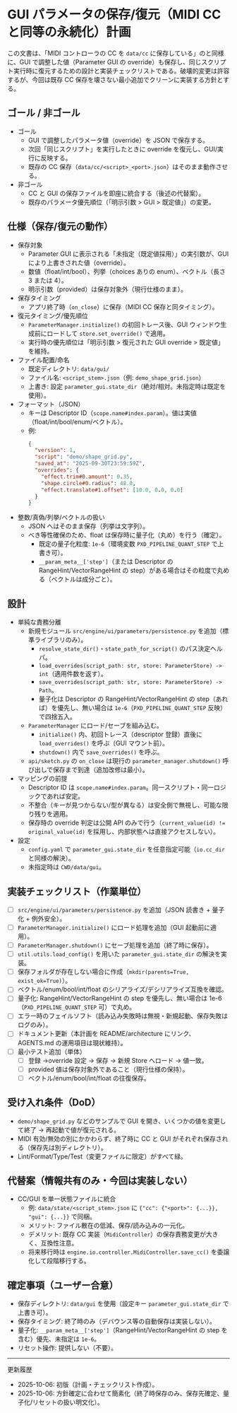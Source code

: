 # GUI パラメータの保存/復元（MIDI CC と同等の永続化）計画

この文書は、「MIDI コントローラの CC を `data/cc` に保存している」のと同様に、GUI で調整した値（Parameter GUI の override）も保存し、同じスクリプト実行時に復元するための設計と実装チェックリストである。破壊的変更は許容するが、今回は既存 CC 保存を壊さない最小追加でクリーンに実装する方針とする。

## ゴール / 非ゴール

- ゴール
  - GUI で調整したパラメータ値（override）を JSON で保存する。
  - 次回「同じスクリプト」を実行したときに override を復元し、GUI/実行に反映する。
  - 既存の CC 保存（`data/cc/<script>_<port>.json`）はそのまま動作させる。
- 非ゴール
  - CC と GUI の保存ファイルを即座に統合する（後述の代替案）。
  - 既存のパラメータ優先順位（「明示引数 > GUI > 既定値」）の変更。

## 仕様（保存/復元の動作）

- 保存対象
  - Parameter GUI に表示される「未指定（既定値採用）」の実引数が、GUI により上書きされた値（override）。
  - 数値（float/int/bool）、列挙（choices ありの enum）、ベクトル（長さ 3 または 4）。
  - 明示引数（provided）は保存対象外（現行仕様のまま）。
- 保存タイミング
  - アプリ終了時（`on_close`）に保存（MIDI CC 保存と同タイミング）。
- 復元タイミング/優先順位
  - `ParameterManager.initialize()` の初回トレース後、GUI ウィンドウ生成前にロードして `store.set_override()` で適用。
  - 実行時の優先順位は「明示引数 > 復元された GUI override > 既定値」を維持。
- ファイル配置/命名
  - 既定ディレクトリ: `data/gui/`
  - ファイル名: `<script_stem>.json`（例: `demo_shape_grid.json`）
  - 上書き: 設定 `parameter_gui.state_dir`（絶対/相対。未指定時は既定を使用）。
- フォーマット（JSON）
  - キーは Descriptor ID（`scope.name#index.param`）。値は実値（float/int/bool/enum/ベクトル）。
  - 例:
    ```json
    {
      "version": 1,
      "script": "demo/shape_grid.py",
      "saved_at": "2025-09-30T23:59:59Z",
      "overrides": {
        "effect.trim#0.amount": 0.35,
        "shape.circle#0.radius": 48.0,
        "effect.translate#1.offset": [10.0, 0.0, 0.0]
      }
    }
    ```
- 整数/真偽/列挙/ベクトルの扱い
  - JSON へはそのまま保存（列挙は文字列）。
  - べき等性確保のため、float は保存時に量子化（丸め）を行う（確定）。
    - 既定の量子化粒度: `1e-6`（環境変数 `PXD_PIPELINE_QUANT_STEP` で上書き可）。
    - `__param_meta__['step']`（または Descriptor の RangeHint/VectorRangeHint の step）がある場合はその粒度で丸める（ベクトルは成分ごと）。

## 設計

- 単純な責務分離
  - 新規モジュール `src/engine/ui/parameters/persistence.py` を追加（標準ライブラリのみ）。
    - `resolve_state_dir()`・`state_path_for_script()` のパス決定ヘルパ。
    - `load_overrides(script_path: str, store: ParameterStore) -> int`（適用件数を返す）。
    - `save_overrides(script_path: str, store: ParameterStore) -> Path`。
    - 量子化は Descriptor の RangeHint/VectorRangeHint の step（あれば）を優先し、無い場合は `1e-6`（`PXD_PIPELINE_QUANT_STEP` 反映）で四捨五入。
  - `ParameterManager` にロード/セーブを組み込む。
    - `initialize()` 内、初回トレース（descriptor 登録）直後に `load_overrides()` を呼ぶ（GUI マウント前）。
    - `shutdown()` 内で `save_overrides()` を呼ぶ。
  - `api/sketch.py` の `on_close` は現行の `parameter_manager.shutdown()` 呼び出しで保存まで到達（追加改修は最小）。
- マッピングの前提
  - Descriptor ID は `scope.name#index.param`。同一スクリプト・同一ロジックであれば安定。
  - 不整合（キーが見つからない/型が異なる）は安全側で無視し、可能な限り残りを適用。
  - 保存時の override 判定は公開 API のみで行う（`current_value(id) != original_value(id)` を採用し、内部状態へは直接アクセスしない）。
- 設定
  - `config.yaml` で `parameter_gui.state_dir` を任意指定可能（`io.cc_dir` と同様の解決）。
  - 未指定時は `CWD/data/gui`。

## 実装チェックリスト（作業単位）

- [ ] `src/engine/ui/parameters/persistence.py` を追加（JSON 読書き + 量子化 + 例外安全）。
- [ ] `ParameterManager.initialize()` にロード処理を追加（GUI 起動前に適用）。
- [ ] `ParameterManager.shutdown()` にセーブ処理を追加（終了時に保存）。
- [ ] `util.utils.load_config()` を用いた `parameter_gui.state_dir` の解決を実装。
- [ ] 保存フォルダが存在しない場合に作成（`mkdir(parents=True, exist_ok=True)`）。
- [ ] ベクトル/enum/bool/int/float のシリアライズ/デシリアライズ互換を確認。
- [ ] 量子化: RangeHint/VectorRangeHint の step を優先し、無い場合は 1e-6（`PXD_PIPELINE_QUANT_STEP` 可）で丸め。
- [ ] エラー時のフェイルソフト（読み込み失敗時は無視・新規起動、保存失敗はログのみ）。
- [ ] ドキュメント更新（本計画を README/architecture にリンク、AGENTS.md の運用項目は現状維持）。
- [ ] 最小テスト追加（単体）
  - [ ] 登録 →override 設定 → 保存 → 新規 Store へロード → 値一致。
  - [ ] provided 値は保存対象外であること（現行仕様の保持）。
  - [ ] ベクトル/enum/bool/int/float の往復保存。

## 受け入れ条件（DoD）

- `demo/shape_grid.py` などのサンプルで GUI を開き、いくつかの値を変更して終了 → 再起動で値が復元される。
- MIDI 有効/無効の別にかかわらず、終了時に CC と GUI がそれぞれ保存される（保存先は別ディレクトリ）。
- Lint/Format/Type/Test（変更ファイルに限定）がすべて緑。

## 代替案（情報共有のみ・今回は実装しない）

- CC/GUI を単一状態ファイルに統合
  - 例: `data/state/<script_stem>.json` に `{"cc": {"<port>": {...}}, "gui": {...}}` で同梱。
  - メリット: ファイル散在の低減、保存/読み込みの一元化。
  - デメリット: 既存 CC 実装（`MidiController`）の保存責務変更が大きく、互換性注意。
  - 将来移行時は `engine.io.controller.MidiController.save_cc()` を委譲化して段階移行する。

## 確定事項（ユーザー合意）

- 保存ディレクトリ: `data/gui` を使用（設定キー `parameter_gui.state_dir` で上書き可）。
- 保存タイミング: 終了時のみ（デバウンス等の自動保存は実装しない）。
- 量子化: `__param_meta__['step']`（RangeHint/VectorRangeHint の step を含む）優先、未指定は `1e-6`。
- リセット操作: 提供しない（不要）。

---

更新履歴

- 2025-10-06: 初版（計画・チェックリスト作成）。
- 2025-10-06: 方針確定に合わせて簡素化（終了時保存のみ、保存先確定、量子化/リセットの扱い明文化）。
